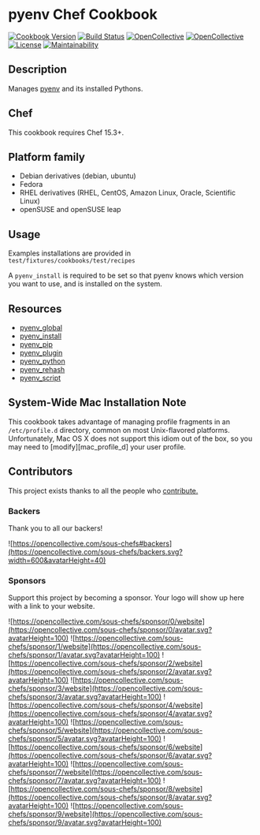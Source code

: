 # pyenv Chef Cookbook

[![Cookbook Version](https://img.shields.io/cookbook/v/pyenv.svg)](https://supermarket.chef.io/cookbooks/pyenv)
[![Build Status](https://img.shields.io/circleci/project/github/sous-chefs/pyenv/master.svg)](https://circleci.com/gh/sous-chefs/pyenv)
[![OpenCollective](https://opencollective.com/sous-chefs/backers/badge.svg)](#backers)
[![OpenCollective](https://opencollective.com/sous-chefs/sponsors/badge.svg)](#sponsors)
[![License](https://img.shields.io/badge/License-Apache%202.0-green.svg)](https://opensource.org/licenses/Apache-2.0)
[![Maintainability](https://api.codeclimate.com/v1/badges/693934e931aa1c52bfa0/maintainability)](https://codeclimate.com/github/sous-chefs/pyenv/maintainability)

## Description

Manages [pyenv][pyenv] and its installed Pythons.

## Chef

This cookbook requires Chef 15.3+.

## Platform family

- Debian derivatives (debian, ubuntu)
- Fedora
- RHEL derivatives (RHEL, CentOS, Amazon Linux, Oracle, Scientific Linux)
- openSUSE and openSUSE leap

## Usage

Examples installations are provided in `test/fixtures/cookbooks/test/recipes`

A `pyenv_install` is required to be set so that pyenv knows which version you want to use, and is installed on the system.

## Resources

- [pyenv_global](documentation/pyenv_global.md)
- [pyenv_install](documentation/pyenv_install.md)
- [pyenv_pip](documentation/pyenv_pip.md)
- [pyenv_plugin](documentation/pyenv_plugin.md)
- [pyenv_python](documentation/pyenv_python.md)
- [pyenv_rehash](documentation/pyenv_rehash.md)
- [pyenv_script](documentation/pyenv_script.md)

## System-Wide Mac Installation Note

This cookbook takes advantage of managing profile fragments in an
`/etc/profile.d` directory, common on most Unix-flavored platforms.
Unfortunately, Mac OS X does not support this idiom out of the box,
so you may need to [modify][mac_profile_d] your user profile.

## Contributors

This project exists thanks to all the people who [contribute.](https://opencollective.com/sous-chefs/contributors.svg?width=890&button=false)

### Backers

Thank you to all our backers!

![https://opencollective.com/sous-chefs#backers](https://opencollective.com/sous-chefs/backers.svg?width=600&avatarHeight=40)

### Sponsors

Support this project by becoming a sponsor. Your logo will show up here with a link to your website.

![https://opencollective.com/sous-chefs/sponsor/0/website](https://opencollective.com/sous-chefs/sponsor/0/avatar.svg?avatarHeight=100)
![https://opencollective.com/sous-chefs/sponsor/1/website](https://opencollective.com/sous-chefs/sponsor/1/avatar.svg?avatarHeight=100)
![https://opencollective.com/sous-chefs/sponsor/2/website](https://opencollective.com/sous-chefs/sponsor/2/avatar.svg?avatarHeight=100)
![https://opencollective.com/sous-chefs/sponsor/3/website](https://opencollective.com/sous-chefs/sponsor/3/avatar.svg?avatarHeight=100)
![https://opencollective.com/sous-chefs/sponsor/4/website](https://opencollective.com/sous-chefs/sponsor/4/avatar.svg?avatarHeight=100)
![https://opencollective.com/sous-chefs/sponsor/5/website](https://opencollective.com/sous-chefs/sponsor/5/avatar.svg?avatarHeight=100)
![https://opencollective.com/sous-chefs/sponsor/6/website](https://opencollective.com/sous-chefs/sponsor/6/avatar.svg?avatarHeight=100)
![https://opencollective.com/sous-chefs/sponsor/7/website](https://opencollective.com/sous-chefs/sponsor/7/avatar.svg?avatarHeight=100)
![https://opencollective.com/sous-chefs/sponsor/8/website](https://opencollective.com/sous-chefs/sponsor/8/avatar.svg?avatarHeight=100)
![https://opencollective.com/sous-chefs/sponsor/9/website](https://opencollective.com/sous-chefs/sponsor/9/avatar.svg?avatarHeight=100)

[pyenv]: https://github.com/pyenv/pyenv

